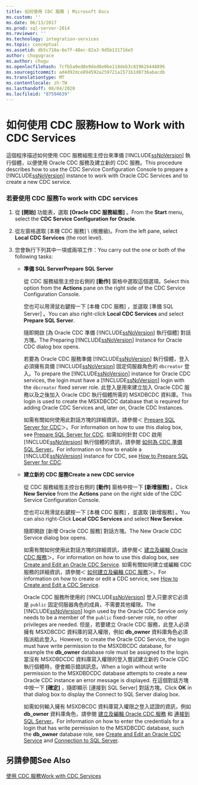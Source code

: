 ```yaml
---
title: 如何使用 CDC 服務 | Microsoft Docs
ms.custom: ''
ms.date: 06/13/2017
ms.prod: sql-server-2014
ms.reviewer: ''
ms.technology: integration-services
ms.topic: conceptual
ms.assetid: db5c718a-6e7f-48ec-82a3-9d5b131716e5
author: chugugrace
ms.author: chugu
ms.openlocfilehash: 7cfb5a0ed0e9ded8e0be118deb3c819626448896
ms.sourcegitcommit: ad4d92dce894592a259721a1571b1d8736abacdb
ms.translationtype: MT
ms.contentlocale: zh-TW
ms.lasthandoff: 08/04/2020
ms.locfileid: "87594639"
---
```

# <a name="how-to-work-with-cdc-services"></a><span data-ttu-id="071a8-102">如何使用 CDC 服務</span><span class="sxs-lookup"><span data-stu-id="071a8-102">How to Work with CDC Services</span></span>
  <span data-ttu-id="071a8-103">這個程序描述如何使用 CDC 服務組態主控台來準備 [!INCLUDE[ssNoVersion](../../includes/ssnoversion-md.md)] 執行個體，以便使用 Oracle CDC 服務及建立新的 CDC 服務。</span><span class="sxs-lookup"><span data-stu-id="071a8-103">This procedure describes how to use the CDC Service Configuration Console to prepare a [!INCLUDE[ssNoVersion](../../includes/ssnoversion-md.md)] instance to work with Oracle CDC Services and to create a new CDC service.</span></span>  
  
### <a name="to-work-with-cdc-services"></a><span data-ttu-id="071a8-104">若要使用 CDC 服務</span><span class="sxs-lookup"><span data-stu-id="071a8-104">To work with CDC services</span></span>  
  
1.  <span data-ttu-id="071a8-105">從 **[開始]** 功能表，選取 **[Oracle CDC 服務組態]** 。</span><span class="sxs-lookup"><span data-stu-id="071a8-105">From the **Start** menu, select the **CDC Service Configuration for Oracle**.</span></span>  
  
2.  <span data-ttu-id="071a8-106">從左窗格選取 [本機 CDC 服務]  \ (根層級)。</span><span class="sxs-lookup"><span data-stu-id="071a8-106">From the left pane, select **Local CDC Services** (the root level).</span></span>  
  
3.  <span data-ttu-id="071a8-107">您會執行下列其中一項或兩項工作：</span><span class="sxs-lookup"><span data-stu-id="071a8-107">You carry out the one or both of the following tasks:</span></span>  
  
    -   <span data-ttu-id="071a8-108">**準備 SQL Server**</span><span class="sxs-lookup"><span data-stu-id="071a8-108">**Prepare SQL Server**</span></span>  
  
         <span data-ttu-id="071a8-109">從 CDC 服務組態主控台右側的 **[動作]** 窗格中選取這個選項。</span><span class="sxs-lookup"><span data-stu-id="071a8-109">Select this option from the **Actions** pane on the right side of the CDC Service Configuration Console.</span></span>  
  
         <span data-ttu-id="071a8-110">您也可以用滑鼠右鍵按一下 [本機 CDC 服務]  ，並選取 [準備 SQL Server]  。</span><span class="sxs-lookup"><span data-stu-id="071a8-110">You can also right-click **Local CDC Services** and select **Prepare SQL Server**.</span></span>  
  
         <span data-ttu-id="071a8-111">隨即開啟 [為 Oracle CDC 準備 [!INCLUDE[ssNoVersion](../../includes/ssnoversion-md.md)] 執行個體] 對話方塊。</span><span class="sxs-lookup"><span data-stu-id="071a8-111">The Preparing [!INCLUDE[ssNoVersion](../../includes/ssnoversion-md.md)] Instance for Oracle CDC dialog box opens.</span></span>  
  
         <span data-ttu-id="071a8-112">若要為 Oracle CDC 服務準備 [!INCLUDE[ssNoVersion](../../includes/ssnoversion-md.md)] 執行個體，登入必須擁有具備 [!INCLUDE[ssNoVersion](../../includes/ssnoversion-md.md)] 固定伺服器角色的 `dbcreator` 登入。</span><span class="sxs-lookup"><span data-stu-id="071a8-112">To prepare the [!INCLUDE[ssNoVersion](../../includes/ssnoversion-md.md)] instance for Oracle CDC services, the login must have a [!INCLUDE[ssNoVersion](../../includes/ssnoversion-md.md)] login with the `dbcreator` fixed server role.</span></span> <span data-ttu-id="071a8-113">此登入是用來建立加入 Oracle CDC 服務以及之後加入 Oracle CDC 執行個體所需的 MSXDBCDC 資料庫。</span><span class="sxs-lookup"><span data-stu-id="071a8-113">This login is used to create the MSXDBCDC database that is required for adding Oracle CDC Services and, later on, Oracle CDC Instances.</span></span>  
  
         <span data-ttu-id="071a8-114">如需有關如何使用此對話方塊的詳細資訊，請參閱＜ [Prepare SQL Server for CDC](prepare-sql-server-for-cdc.md)＞。</span><span class="sxs-lookup"><span data-stu-id="071a8-114">For information on how to use this dialog box, see [Prepare SQL Server for CDC](prepare-sql-server-for-cdc.md).</span></span> <span data-ttu-id="071a8-115">如需如何針對 CDC 啟用 [!INCLUDE[ssNoVersion](../../includes/ssnoversion-md.md)] 執行個體的資訊，請參閱 [如何為 CDC 準備 SQL Server](how-to-prepare-sql-server-for-cdc.md)。</span><span class="sxs-lookup"><span data-stu-id="071a8-115">For information on how to enable a [!INCLUDE[ssNoVersion](../../includes/ssnoversion-md.md)] instance for CDC, see [How to Prepare SQL Server for CDC](how-to-prepare-sql-server-for-cdc.md).</span></span>  
  
    -   <span data-ttu-id="071a8-116">**建立新的 CDC 服務**</span><span class="sxs-lookup"><span data-stu-id="071a8-116">**Create a new CDC service**</span></span>  
  
         <span data-ttu-id="071a8-117">從 CDC 服務組態主控台右側的 **[動作]** 窗格中按一下 **[新增服務]** 。</span><span class="sxs-lookup"><span data-stu-id="071a8-117">Click **New Service** from the **Actions** pane on the right side of the CDC Service Configuration Console.</span></span>  
  
         <span data-ttu-id="071a8-118">您也可以用滑鼠右鍵按一下 [本機 CDC 服務]  ，並選取 [新增服務]  。</span><span class="sxs-lookup"><span data-stu-id="071a8-118">You can also right-Click **Local CDC Services** and select **New Service**.</span></span>  
  
         <span data-ttu-id="071a8-119">隨即開啟 [新增 Oracle CDC 服務] 對話方塊。</span><span class="sxs-lookup"><span data-stu-id="071a8-119">The New Oracle CDC Service dialog box opens.</span></span>  
  
         <span data-ttu-id="071a8-120">如需有關如何使用此對話方塊的詳細資訊，請參閱＜ [建立及編輯 Oracle CDC 服務](create-and-edit-an-oracle-cdc-service.md)＞。</span><span class="sxs-lookup"><span data-stu-id="071a8-120">For information on how to use this dialog box, see [Create and Edit an Oracle CDC Service](create-and-edit-an-oracle-cdc-service.md).</span></span> <span data-ttu-id="071a8-121">如需有關如何建立或編輯 CDC 服務的詳細資訊，請參閱＜ [如何建立及編輯 CDC 服務](how-to-create-and-edit-a-cdc-service.md)＞。</span><span class="sxs-lookup"><span data-stu-id="071a8-121">For information on how to create or edit a CDC service, see [How to Create and Edit a CDC Service](how-to-create-and-edit-a-cdc-service.md).</span></span>  
  
         <span data-ttu-id="071a8-122">Oracle CDC 服務所使用的 [!INCLUDE[ssNoVersion](../../includes/ssnoversion-md.md)] 登入只要求它必須是 `public` 固定伺服器角色的成員，不需要其他權限。</span><span class="sxs-lookup"><span data-stu-id="071a8-122">The [!INCLUDE[ssNoVersion](../../includes/ssnoversion-md.md)] login used by the Oracle CDC Service only needs to be a member of the `public` fixed-server role, no other privileges are needed.</span></span> <span data-ttu-id="071a8-123">但是，若要建立 Oracle CDC 服務，此登入必須擁有 MSXDBCDC 資料庫的寫入權限，例如 **db_owner** 資料庫角色必須指派給此登入。</span><span class="sxs-lookup"><span data-stu-id="071a8-123">However, to create the Oracle CDC Service, the login must have write permission to the MSXDBCDC database, for example the **db_owner** database role must be assigned to the login.</span></span> <span data-ttu-id="071a8-124">當沒有 MSXDBDCDC 資料庫寫入權限的登入嘗試建立新的 Oracle CDC 執行個體時，便會顯示錯誤訊息。</span><span class="sxs-lookup"><span data-stu-id="071a8-124">When a login without write permission to the MSXDBDCDC database attempts to create a new Oracle CDC instance an error message is displayed.</span></span> <span data-ttu-id="071a8-125">在這個對話方塊中按一下 **[確定]** ，隨即顯示 [連接到 SQL Server] 對話方塊。</span><span class="sxs-lookup"><span data-stu-id="071a8-125">Click **OK** in that dialog box to display the Connect to SQL Server dialog box.</span></span>  
  
         <span data-ttu-id="071a8-126">如需如何輸入擁有 MSXDBCDC 資料庫寫入權限之登入認證的資訊，例如 **db_owner** 資料庫角色，請參閱 [建立及編輯 Oracle CDC 服務](create-and-edit-an-oracle-cdc-service.md) 和 [連接到 SQL Server](connection-to-sql-server.md)。</span><span class="sxs-lookup"><span data-stu-id="071a8-126">For information on how to enter the credentials for a login that has write permission to the MSXDBCDC database, such the **db_owner** database role, see [Create and Edit an Oracle CDC Service](create-and-edit-an-oracle-cdc-service.md) and [Connection to SQL Server](connection-to-sql-server.md).</span></span>  
  
## <a name="see-also"></a><span data-ttu-id="071a8-127">另請參閱</span><span class="sxs-lookup"><span data-stu-id="071a8-127">See Also</span></span>  
 [<span data-ttu-id="071a8-128">使用 CDC 服務</span><span class="sxs-lookup"><span data-stu-id="071a8-128">Work with CDC Services</span></span>](work-with-cdc-services.md)  
  
  
